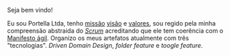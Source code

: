 Seja bem vindo!

Eu sou Portella Ltda, tenho [missão](docs/missao/readme.md) [visão](docs/visao/readme.md) e [valores](docs/valor/readme.md), sou regido pela minha compreensão abstraida do [*Scrum*](docs/scrum/readme.md) acreditando que ele tem coerência com o [Manifesto ágil](https://agilemanifesto.org/iso/ptbr/manifesto.html). Organizo os meus artefatos atualmente com três "tecnologias". *Driven Domain Design*, *folder feature* e *toogle feature*.
